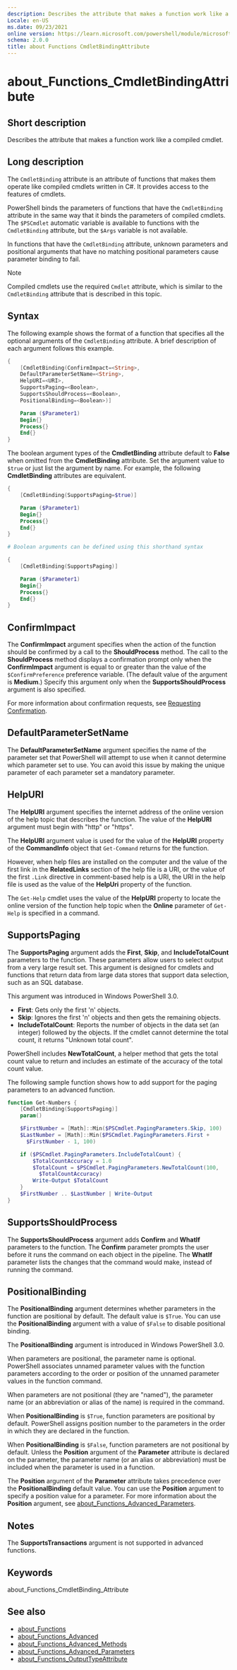```yaml
---
description: Describes the attribute that makes a function work like a compiled cmdlet.
Locale: en-US
ms.date: 09/23/2021
online version: https://learn.microsoft.com/powershell/module/microsoft.powershell.core/about/about_functions_cmdletbindingattribute?view=powershell-5.1&WT.mc_id=ps-gethelp
schema: 2.0.0
title: about Functions CmdletBindingAttribute
---
```

# about_Functions_CmdletBindingAttribute

## Short description
Describes the attribute that makes a function work like a compiled cmdlet.

## Long description

The `CmdletBinding` attribute is an attribute of functions that makes them
operate like compiled cmdlets written in C#. It provides access to the features
of cmdlets.

PowerShell binds the parameters of functions that have the `CmdletBinding`
attribute in the same way that it binds the parameters of compiled cmdlets. The
`$PSCmdlet` automatic variable is available to functions with the
`CmdletBinding` attribute, but the `$Args` variable is not available.

In functions that have the `CmdletBinding` attribute, unknown parameters and
positional arguments that have no matching positional parameters cause
parameter binding to fail.

> [!NOTE]
> Compiled cmdlets use the required `Cmdlet` attribute, which is similar
> to the `CmdletBinding` attribute that is described in this topic.

## Syntax

The following example shows the format of a function that specifies all the
optional arguments of the `CmdletBinding` attribute. A brief description of
each argument follows this example.

```powershell
{
    [CmdletBinding(ConfirmImpact=<String>,
    DefaultParameterSetName=<String>,
    HelpURI=<URI>,
    SupportsPaging=<Boolean>,
    SupportsShouldProcess=<Boolean>,
    PositionalBinding=<Boolean>)]

    Param ($Parameter1)
    Begin{}
    Process{}
    End{}
}
```

The boolean argument types of the **CmdletBinding** attribute default to
**False** when omitted from the **CmdletBinding** attribute. Set the argument
value to `$true` or just list the argument by name. For example, the following
**CmdletBinding** attributes are equivalent.

```powershell
{
    [CmdletBinding(SupportsPaging=$true)]

    Param ($Parameter1)
    Begin{}
    Process{}
    End{}
}

# Boolean arguments can be defined using this shorthand syntax

{
    [CmdletBinding(SupportsPaging)]

    Param ($Parameter1)
    Begin{}
    Process{}
    End{}
}
```

## ConfirmImpact

The **ConfirmImpact** argument specifies when the action of the function should
be confirmed by a call to the **ShouldProcess** method. The call to the
**ShouldProcess** method displays a confirmation prompt only when the
**ConfirmImpact** argument is equal to or greater than the value of the
`$ConfirmPreference` preference variable. (The default value of the argument is
**Medium**.) Specify this argument only when the **SupportsShouldProcess**
argument is also specified.

For more information about confirmation requests, see
[Requesting Confirmation](/powershell/scripting/developer/cmdlet/requesting-confirmation).

## DefaultParameterSetName

The **DefaultParameterSetName** argument specifies the name of the parameter
set that PowerShell will attempt to use when it cannot determine which
parameter set to use. You can avoid this issue by making the unique parameter
of each parameter set a mandatory parameter.

## HelpURI

The **HelpURI** argument specifies the internet address of the online version
of the help topic that describes the function. The value of the **HelpURI**
argument must begin with "http" or "https".

The **HelpURI** argument value is used for the value of the **HelpURI**
property of the **CommandInfo** object that `Get-Command` returns for the
function.

However, when help files are installed on the computer and the value of the
first link in the **RelatedLinks** section of the help file is a URI, or the
value of the first `.Link` directive in comment-based help is a URI, the URI in
the help file is used as the value of the **HelpUri** property of the function.

The `Get-Help` cmdlet uses the value of the **HelpURI** property to locate the
online version of the function help topic when the **Online** parameter of
`Get-Help` is specified in a command.

## SupportsPaging

The **SupportsPaging** argument adds the **First**, **Skip**, and
**IncludeTotalCount** parameters to the function. These parameters allow users
to select output from a very large result set. This argument is designed for
cmdlets and functions that return data from large data stores that support data
selection, such as an SQL database.

This argument was introduced in Windows PowerShell 3.0.

- **First**: Gets only the first 'n' objects.
- **Skip**:  Ignores the first 'n' objects and then gets the remaining objects.
- **IncludeTotalCount**: Reports the number of objects in the data set (an
  integer) followed by the objects. If the cmdlet cannot determine the total
  count, it returns "Unknown total count".

PowerShell includes **NewTotalCount**, a helper method that gets the total
count value to return and includes an estimate of the accuracy of the total
count value.

The following sample function shows how to add support for the paging
parameters to an advanced function.

```powershell
function Get-Numbers {
    [CmdletBinding(SupportsPaging)]
    param()

    $FirstNumber = [Math]::Min($PSCmdlet.PagingParameters.Skip, 100)
    $LastNumber = [Math]::Min($PSCmdlet.PagingParameters.First +
      $FirstNumber - 1, 100)

    if ($PSCmdlet.PagingParameters.IncludeTotalCount) {
        $TotalCountAccuracy = 1.0
        $TotalCount = $PSCmdlet.PagingParameters.NewTotalCount(100,
          $TotalCountAccuracy)
        Write-Output $TotalCount
    }
    $FirstNumber .. $LastNumber | Write-Output
}
```

## SupportsShouldProcess

The **SupportsShouldProcess** argument adds **Confirm** and **WhatIf**
parameters to the function. The **Confirm** parameter prompts the user before
it runs the command on each object in the pipeline. The **WhatIf** parameter
lists the changes that the command would make, instead of running the command.

## PositionalBinding

The **PositionalBinding** argument determines whether parameters in the
function are positional by default. The default value is `$True`. You can use
the **PositionalBinding** argument with a value of `$False` to disable
positional binding.

The **PositionalBinding** argument is introduced in Windows PowerShell 3.0.

When parameters are positional, the parameter name is optional.
PowerShell associates unnamed parameter values with the function parameters
according to the order or position of the unnamed parameter values in the
function command.

When parameters are not positional (they are "named"), the parameter
name (or an abbreviation or alias of the name) is required in the command.

When **PositionalBinding** is `$True`, function parameters are positional by
default. PowerShell assigns position number to the parameters in the order in
which they are declared in the function.

When **PositionalBinding** is `$False`, function parameters are not positional
by default. Unless the **Position** argument of the **Parameter** attribute is
declared on the parameter, the parameter name (or an alias or abbreviation)
must be included when the parameter is used in a function.

The **Position** argument of the **Parameter** attribute takes precedence over
the **PositionalBinding** default value. You can use the **Position** argument
to specify a position value for a parameter. For more information about the
**Position** argument, see
[about_Functions_Advanced_Parameters](about_Functions_Advanced_Parameters.md).

## Notes

The **SupportsTransactions** argument is not supported in advanced functions.

## Keywords

about_Functions_CmdletBinding_Attribute

## See also

- [about_Functions](about_Functions.md)
- [about_Functions_Advanced](about_Functions_Advanced.md)
- [about_Functions_Advanced_Methods](about_Functions_Advanced_Methods.md)
- [about_Functions_Advanced_Parameters](about_Functions_Advanced_Parameters.md)
- [about_Functions_OutputTypeAttribute](about_Functions_OutputTypeAttribute.md)
